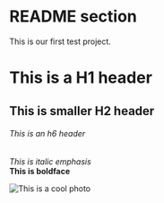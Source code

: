 # README section  
This is our first test project.  

# This is a H1 header  
## This is smaller H2 header  
###### This is an h6 header  

*This is italic emphasis*  
**This is boldface**  

![This is a cool photo](https://apod.nasa.gov/apod/image/1906/CepheusB_Spitzer_14391.jpg)